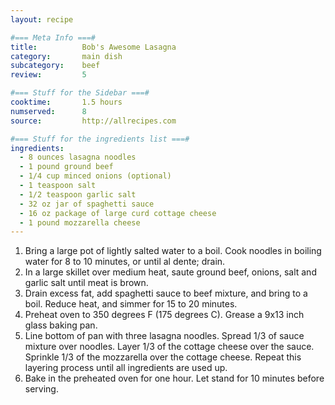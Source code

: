 ```yaml
---
layout: recipe

#=== Meta Info ===#
title: 			Bob's Awesome Lasagna
category:		main dish					
subcategory:	beef
review:			5

#=== Stuff for the Sidebar ===#
cooktime:		1.5 hours
numserved:		8
source:			http://allrecipes.com

#=== Stuff for the ingredients list ===#
ingredients:
  - 8 ounces lasagna noodles
  - 1 pound ground beef
  - 1/4 cup minced onions (optional)
  - 1 teaspoon salt
  - 1/2 teaspoon garlic salt
  - 32 oz jar of spaghetti sauce
  - 16 oz package of large curd cottage cheese
  - 1 pound mozzarella cheese
---
```


1. Bring a large pot of lightly salted water to a boil. Cook noodles in boiling water for 8 to 10 minutes, or until al dente; drain.
2. In a large skillet over medium heat, saute ground beef, onions, salt and garlic salt until meat is brown.
3. Drain excess fat, add spaghetti sauce to beef mixture, and bring to a boil. Reduce heat, and simmer for 15 to 20 minutes.
4. Preheat oven to 350 degrees F (175 degrees C). Grease a 9x13 inch glass baking pan.
5. Line bottom of pan with three lasagna noodles. Spread 1/3 of sauce mixture over noodles. Layer 1/3 of the cottage cheese over the sauce. Sprinkle 1/3 of the mozzarella over the cottage cheese. Repeat this layering process until all ingredients are used up.
6. Bake in the preheated oven for one hour. Let stand for 10 minutes before serving.
